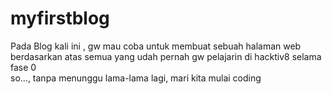 # myfirstblog
Pada Blog kali ini , gw mau coba untuk membuat sebuah halaman web berdasarkan atas semua yang udah pernah gw pelajarin di hacktiv8 selama fase 0<br>
so..., tanpa menunggu lama-lama lagi, mari kita mulai coding
